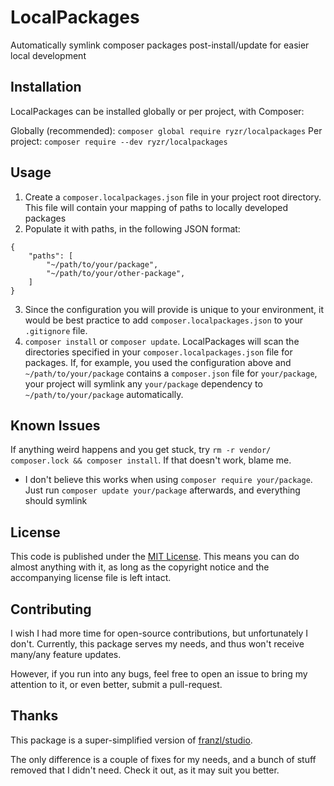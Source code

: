 # LocalPackages

Automatically symlink composer packages post-install/update for easier local development

## Installation

LocalPackages can be installed globally or per project, with Composer:

Globally (recommended): `composer global require ryzr/localpackages`
Per project: `composer require --dev ryzr/localpackages`

## Usage

1. Create a `composer.localpackages.json` file in your project root directory. This file will contain your mapping of paths to locally developed packages
2. Populate it with paths, in the following JSON format:
```
{
    "paths": [
        "~/path/to/your/package",
        "~/path/to/your/other-package",
    ]
}
```
3. Since the configuration you will provide is unique to your environment, it would be best practice to add `composer.localpackages.json` to your `.gitignore` file.
4. `composer install` or `composer update`. LocalPackages will scan the directories specified in your `composer.localpackages.json` file for packages. If, for example, you used the configuration above and `~/path/to/your/package` contains a `composer.json` file for `your/package`, your project will symlink any `your/package` dependency to `~/path/to/your/package` automatically.

## Known Issues

If anything weird happens and you get stuck, try `rm -r vendor/ composer.lock && composer install`. If that doesn't work, blame me.

- I don't believe this works when using `composer require your/package`. Just run `composer update your/package` afterwards, and everything should symlink

## License

This code is published under the [MIT License](http://opensource.org/licenses/MIT).
This means you can do almost anything with it, as long as the copyright notice and the accompanying license file is left intact.

## Contributing

I wish I had more time for open-source contributions, but unfortunately I don't. Currently, this package serves my needs, and thus won't receive many/any feature updates.

However, if you run into any bugs, feel free to open an issue to bring my attention to it, or even better, submit a pull-request.

## Thanks

This package is a super-simplified version of [franzl/studio](https://github.com/franzliedke/studio).

The only difference is a couple of fixes for my needs, and a bunch of stuff removed that I didn't need. Check it out, as it may suit you better.